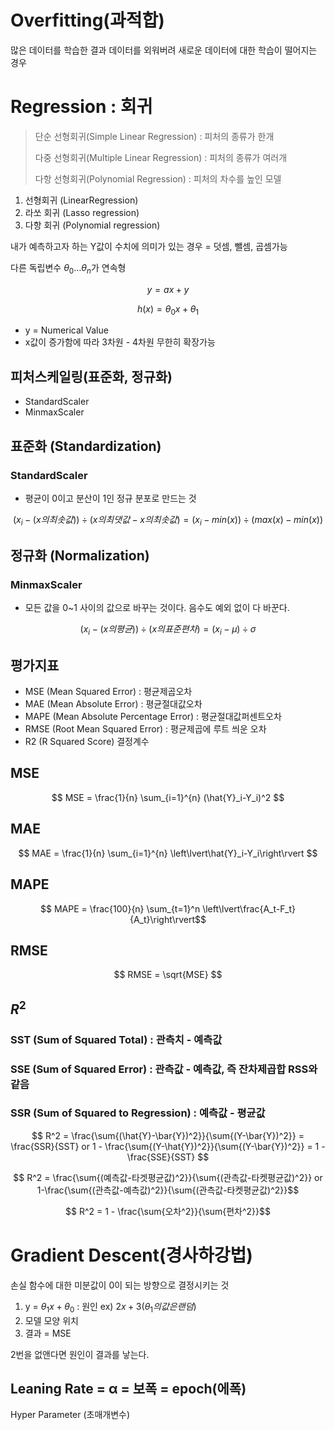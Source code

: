 # Overfitting(과적합)
많은 데이터를 학습한 결과 데이터를 외워버려 새로운 데이터에 대한 학습이 떨어지는 경우

# Regression : 회귀
> 단순 선형회귀(Simple Linear Regression) : 피처의 종류가 한개
>
> 다중 선형회귀(Multiple Linear Regression) : 피처의 종류가 여러개
>
> 다항 선형회귀(Polynomial Regression) : 피처의 차수를 높인 모델

1. 선형회귀 (LinearRegression)
2. 라쏘 회귀 (Lasso regression)
3. 다항 회귀 (Polynomial regression)

내가 예측하고자 하는 Y값이 수치에 의미가 있는 경우 = 덧셈, 뺄셈, 곱셈가능

다른 독립변수 $\theta_0\dots\theta_n$가 연속형

$$ y = ax + y  $$

$$ h(x) = \theta_0x + \theta_1  $$

- y = Numerical Value
- x값이 증가함에 따라 3차원 - 4차원 무한히 확장가능
## 피처스케일링(표준화, 정규화)
- StandardScaler
- MinmaxScaler
## 표준화 (Standardization)
### StandardScaler
- 평균이 0이고 분산이 1인 정규 분포로 만드는 것

$$ (x_i-(x의 최솟값)) \div (x의 최댓값 - x의 최솟값) = (x_i-min(x)) \div (max(x)-min(x)) $$

## 정규화 (Normalization)
### MinmaxScaler
- 모든 값을 0~1 사이의 값으로 바꾸는 것이다. 음수도 예외 없이 다 바꾼다.

$$ (x_i - (x의 평균)) \div (x의 표준편차) = (x_i-\mu) \div \sigma $$

## 평가지표
- MSE (Mean Squared Error) : 평균제곱오차
- MAE (Mean Absolute Error) : 평균절대값오차
- MAPE (Mean Absolute Percentage Error) : 평균절대값퍼센트오차
- RMSE (Root Mean Squared Error) : 평균제곱에 루트 씌운 오차
- R2 (R Squared Score) 결정계수

## MSE
$$ MSE = \frac{1}{n} \sum_{i=1}^{n} (\hat{Y}_i-Y_i)^2 $$
## MAE
$$ MAE = \frac{1}{n} \sum_{i=1}^{n} \left\lvert\hat{Y}_i-Y_i\right\rvert $$
## MAPE
$$ MAPE = \frac{100}{n} \sum_{t=1}^n \left\lvert\frac{A_t-F_t}{A_t}\right\rvert$$
## RMSE
$$ RMSE = \sqrt{MSE} $$
## $R^2$
### SST (Sum of Squared Total) : 관측치 - 예측값
### SSE (Sum of Squared Error) : 관측값 - 예측값, 즉 잔차제곱합 RSS와 같음
### SSR (Sum of Squared to Regression) : 예측값 - 평균값

$$ R^2 = \frac{\sum{(\hat{Y}-\bar{Y})^2}}{\sum{(Y-\bar{Y})^2}} = \frac{SSR}{SST} or 1 - \frac{\sum{(Y-\hat{Y})^2}}{\sum{(Y-\bar{Y})^2}} = 1 - \frac{SSE}{SST} $$


$$ R^2 = \frac{\sum{(예측값-타겟평균값)^2}}{\sum{(관측값-타켓평균값)^2}} or 1-\frac{\sum{(관측값-예측값)^2}}{\sum{(관측값-타켓평균값)^2}}$$

$$ R^2 = 1 - \frac{\sum{오차^2}}{\sum{편차^2}}$$

# Gradient Descent(경사하강법)
손실 함수에 대한 미분값이 0이 되는 방향으로 결정시키는 것

1. y = $θ_1x + θ_0$ : 원인 ex) $2x + 3 (θ_1의 값은 랜덤)$
2. 모델 모양 위치
3. 결과 = MSE

2번을 없앤다면 원인이 결과를 낳는다.

## Leaning Rate = α = 보폭 = epoch(에폭)
Hyper Parameter (초매개변수)